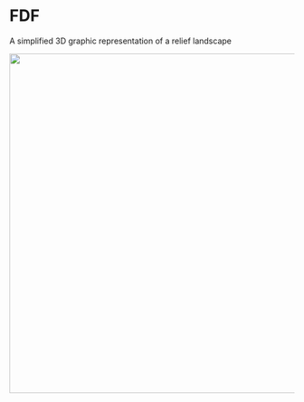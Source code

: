 # FDF

A simplified 3D graphic representation of a relief landscape

<image src="fdf-demo.gif" width="600" />
